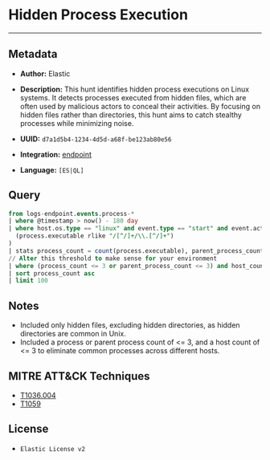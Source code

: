 # Hidden Process Execution

---

## Metadata

- **Author:** Elastic
- **Description:** This hunt identifies hidden process executions on Linux systems. It detects processes executed from hidden files, which are often used by malicious actors to conceal their activities. By focusing on hidden files rather than directories, this hunt aims to catch stealthy processes while minimizing noise.

- **UUID:** `d7a1d5b4-1234-4d5d-a68f-be123ab80e56`
- **Integration:** [endpoint](https://docs.elastic.co/integrations/endpoint)
- **Language:** `[ES|QL]`

## Query

```sql
from logs-endpoint.events.process-*
| where @timestamp > now() - 180 day
| where host.os.type == "linux" and event.type == "start" and event.action == "exec" and (
  (process.executable rlike "/[^/]+/\\.[^/]+")
)
| stats process_count = count(process.executable), parent_process_count = count(process.parent.executable), host_count = count(host.name) by process.executable, process.parent.executable, host.name, user.id
// Alter this threshold to make sense for your environment
| where (process_count <= 3 or parent_process_count <= 3) and host_count <= 3
| sort process_count asc
| limit 100
```

## Notes

- Included only hidden files, excluding hidden directories, as hidden directories are common in Unix.
- Included a process or parent process count of <= 3, and a host count of <= 3 to eliminate common processes across different hosts.
## MITRE ATT&CK Techniques

- [T1036.004](https://attack.mitre.org/techniques/T1036/004)
- [T1059](https://attack.mitre.org/techniques/T1059)

## License

- `Elastic License v2`

